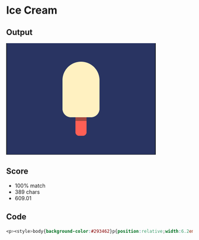 # Ice Cream

## Output
![Ice Cream output](images/output.png)

## Score
- 100% match
- 389 chars
- 609.01

## Code
``` css
<p><style>body{background-color:#293462}p{position:relative;width:6.2em;height:9.4em;background-color:#FFF1C1;border-radius:6em 6em 2.8em 2.8em;margin:3.1em auto}p::before,p::after{position:absolute;content:"";width:1.85em;top:100%;left:35%}p::before{height:3.1em;background-color:#FE5F55;border-bottom-left-radius:.6em;border-bottom-right-radius:.6em}p::after{height:.6em;background-color:#A64942}
```